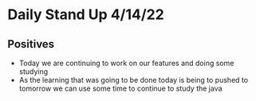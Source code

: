 # Daily Stand Up 4/14/22

## Positives
 - Today we are continuing to work on our features and doing some studying
 - As the learning that was going to be done today is being to pushed to tomorrow we can use some time to continue to study the java

